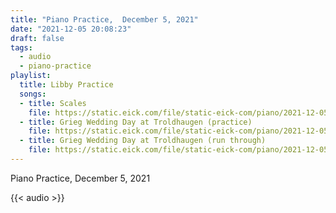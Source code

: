 ```yaml
---
title: "Piano Practice,  December 5, 2021"
date: "2021-12-05 20:08:23"
draft: false
tags:
  - audio
  - piano-practice
playlist:
  title: Libby Practice
  songs:
  - title: Scales
    file: https://static.eick.com/file/static-eick-com/piano/2021-12-05-001.mp3
  - title: Grieg Wedding Day at Troldhaugen (practice)
    file: https://static.eick.com/file/static-eick-com/piano/2021-12-05-002.mp3
  - title: Grieg Wedding Day at Troldhaugen (run through)
    file: https://static.eick.com/file/static-eick-com/piano/2021-12-05-003.mp3
---
```

Piano Practice, December 5, 2021

<!--more-->

{{< audio >}}

